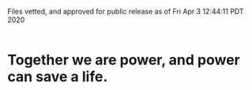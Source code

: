 Files vetted, and approved for public release as of Fri Apr  3 12:44:11 PDT 2020<br><br><h1>Together we are power, and power can save a life.</h1>
